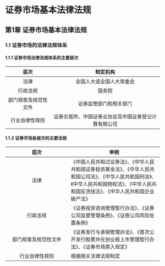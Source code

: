 # 证券市场基本法律法规
## 第1章 证券市场基本法律法规
### 1.1 证券市场的法律法规体系
#### 1.1.1 证券市场法律法规体系的主要层次
<table style="width:100%">
  <thead>
    <tr>
      <th style="text-align:center">层次</th>
      <th style="text-align:center">制定机构</th>
    </tr>
  </thead>
  <tbody>
    <tr>
      <td style="text-align:center">法律</td>
      <td style="text-align:center">全国人大或全国人大常委会</td>
    </tr>
    <tr>
      <td style="text-align:center">行政法规</td>
      <td style="text-align:center">国务院</td>
    </tr>
    <tr>
      <td style="text-align:center">部门规章及规范性文件</td>
      <td style="text-align:center">证券监管部门和相关部门</td>
    </tr>
    <tr>
      <td style="text-align:center">行业自律性规则</td>
      <td style="text-align:center">证券交易所、中国证券业协会及中国证券登记计算有限公司</td>
    </tr>
  </tbody>
</table>

#### 1.1.2 证券市场各层次的主要法规
<table style="width:100%">
  <thead>
    <tr>
      <th style="text-align:center;width:190px;">层次</th>
      <th style="text-align:center">举例</th>
    </tr>
  </thead>
  <tbody>
    <tr>
      <td style="text-align:center">法律</td>
      <td style="text-align:left">《中国人民共和过证券法》、《中华人民共和国证券投资基金法》、《中华人民共和国公司法》、《中华人民共和国刑法》、《中华人民共和国物权法》、《中华人民共和国反洗钱法》、《中华人民共和国企业破产法》</td>
    </tr>
    <tr>
      <td style="text-align:center">行政法规</td>
      <td style="text-align:left">《证券投资咨询管理暂行办法》、《证券公司监督管理条例》、《证券公司风险处置条例》</td>
    </tr>
    <tr>
      <td style="text-align:center">部门规章及规范性文件</td>
      <td style="text-align:left">《证券发行与承销管理办法》、《首次公开发行股票并在创业板上市管理暂行办法》、《证券市场禁入规定》</td>
    </tr>
    <tr>
      <td style="text-align:center">行业自律性规则</td>
      <td style="text-align:left">根据相关法律法规制定</td>
    </tr>
  </tbody>
</table>
